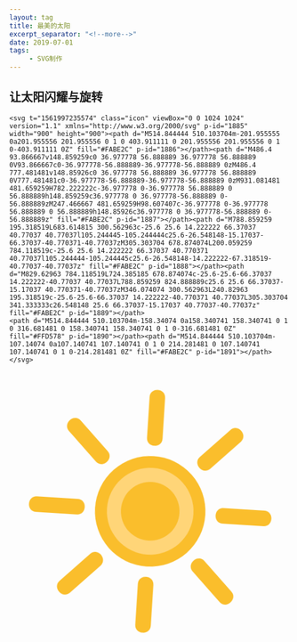 ```yaml
---
layout: tag
title: 最美的太阳
excerpt_separator: "<!--more-->"
date: 2019-07-01
tags:
     - SVG制作
---
```


## 让太阳闪耀与旋转
<!--more-->
```
<svg t="1561997235574" class="icon" viewBox="0 0 1024 1024" version="1.1" xmlns="http://www.w3.org/2000/svg" p-id="1885" width="900" height="900"><path d="M514.844444 510.103704m-201.955555 0a201.955556 201.955556 0 1 0 403.911111 0 201.955556 201.955556 0 1 0-403.911111 0Z" fill="#FABE2C" p-id="1886"></path><path d="M486.4 93.866667v148.859259c0 36.977778 56.888889 36.977778 56.888889 0V93.866667c0-36.977778-56.888889-36.977778-56.888889 0zM486.4 777.481481v148.85926c0 36.977778 56.888889 36.977778 56.888889 0V777.481481c0-36.977778-56.888889-36.977778-56.888889 0zM931.081481 481.659259H782.222222c-36.977778 0-36.977778 56.888889 0 56.888889h148.859259c36.977778 0 36.977778-56.888889 0-56.888889zM247.466667 481.659259H98.607407c-36.977778 0-36.977778 56.888889 0 56.888889h148.85926c36.977778 0 36.977778-56.888889 0-56.888889z" fill="#FABE2C" p-id="1887"></path><path d="M788.859259 195.318519L683.614815 300.562963c-25.6 25.6 14.222222 66.37037 40.77037 40.77037l105.244445-105.244444c25.6-26.548148-15.17037-66.37037-40.770371-40.77037zM305.303704 678.874074L200.059259 784.118519c-25.6 25.6 14.222222 66.37037 40.770371 40.77037l105.244444-105.244445c25.6-26.548148-14.222222-67.318519-40.77037-40.77037z" fill="#FABE2C" p-id="1888"></path><path d="M829.62963 784.118519L724.385185 678.874074c-25.6-25.6-66.37037 14.222222-40.77037 40.77037L788.859259 824.888889c25.6 25.6 66.37037-15.17037 40.770371-40.77037zM346.074074 300.562963L240.82963 195.318519c-25.6-25.6-66.37037 14.222222-40.770371 40.77037L305.303704 341.333333c26.548148 25.6 66.37037-15.17037 40.77037-40.77037z" fill="#FABE2C" p-id="1889"></path>
<path d="M514.844444 510.103704m-158.34074 0a158.340741 158.340741 0 1 0 316.681481 0 158.340741 158.340741 0 1 0-316.681481 0Z" fill="#FFD578" p-id="1890"></path><path d="M514.844444 510.103704m-107.14074 0a107.140741 107.140741 0 1 0 214.281481 0 107.140741 107.140741 0 1 0-214.281481 0Z" fill="#FABE2C" p-id="1891"></path></svg>
```

<center>
<div class="sun" style="width: 100%" >
<svg t="1561997235574" class="icon" viewBox="0 0 1024 1024" version="1.1" xmlns="http://www.w3.org/2000/svg" p-id="1885" width="900" height="900"><path d="M514.844444 510.103704m-201.955555 0a201.955556 201.955556 0 1 0 403.911111 0 201.955556 201.955556 0 1 0-403.911111 0Z" fill="#FABE2C" p-id="1886"></path><path d="M486.4 93.866667v148.859259c0 36.977778 56.888889 36.977778 56.888889 0V93.866667c0-36.977778-56.888889-36.977778-56.888889 0zM486.4 777.481481v148.85926c0 36.977778 56.888889 36.977778 56.888889 0V777.481481c0-36.977778-56.888889-36.977778-56.888889 0zM931.081481 481.659259H782.222222c-36.977778 0-36.977778 56.888889 0 56.888889h148.859259c36.977778 0 36.977778-56.888889 0-56.888889zM247.466667 481.659259H98.607407c-36.977778 0-36.977778 56.888889 0 56.888889h148.85926c36.977778 0 36.977778-56.888889 0-56.888889z" fill="#FABE2C" p-id="1887"></path><path d="M788.859259 195.318519L683.614815 300.562963c-25.6 25.6 14.222222 66.37037 40.77037 40.77037l105.244445-105.244444c25.6-26.548148-15.17037-66.37037-40.770371-40.77037zM305.303704 678.874074L200.059259 784.118519c-25.6 25.6 14.222222 66.37037 40.770371 40.77037l105.244444-105.244445c25.6-26.548148-14.222222-67.318519-40.77037-40.77037z" fill="#FABE2C" p-id="1888"></path><path d="M829.62963 784.118519L724.385185 678.874074c-25.6-25.6-66.37037 14.222222-40.77037 40.77037L788.859259 824.888889c25.6 25.6 66.37037-15.17037 40.770371-40.77037zM346.074074 300.562963L240.82963 195.318519c-25.6-25.6-66.37037 14.222222-40.770371 40.77037L305.303704 341.333333c26.548148 25.6 66.37037-15.17037 40.77037-40.77037z" fill="#FABE2C" p-id="1889"></path>
<path d="M514.844444 510.103704m-158.34074 0a158.340741 158.340741 0 1 0 316.681481 0 158.340741 158.340741 0 1 0-316.681481 0Z" fill="#FFD578" p-id="1890"></path><path d="M514.844444 510.103704m-107.14074 0a107.140741 107.140741 0 1 0 214.281481 0 107.140741 107.140741 0 1 0-214.281481 0Z" fill="#FABE2C" p-id="1891"></path></svg>
</div>

<style>
.sun {
 animation: rotate 5s infinite;
 animation-timing-function:linear;
}
@keyframes rotate{
0% { transform:rotate(0deg);}
100% { transform : rotate(360deg)}
       	
}
</style>